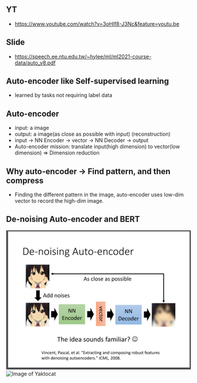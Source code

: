 ## YT  
  * https://www.youtube.com/watch?v=3oHlf8-J3Nc&feature=youtu.be  
## Slide  
  * https://speech.ee.ntu.edu.tw/~hylee/ml/ml2021-course-data/auto_v8.pdf  

## Auto-encoder like Self-supervised learning  
  * learned by tasks not requiring label data  

## Auto-encoder  
  * input: a image  
  * output: a image(as close as possible with input) (reconstruction)  
  * input -> NN Encoder -> vector -> NN Decoder -> output  
  * Auto-encoder mission: translate input(high dimension) to vector(low dimension) => Dimension reduction  

## Why auto-encoder -> Find pattern, and then compress  
  * Finding the different pattern in the image, auto-encoder uses low-dim vector to record the high-dim image.  

## De-noising Auto-encoder and BERT  
![Image of Yaktocat](https://github.com/ting-chih/NTU-ML2021spring/blob/main/image/de-noising%20auto-encoder.png)  
![Image of Yaktocat]()  
